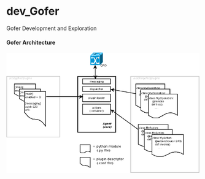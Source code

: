 # dev_Gofer
Gofer Development and Exploration

#### Gofer Architecture
![Gofer](https://github.com/lel99999/dev_Gofer/blob/main/gofer_arch.png) <br/>
